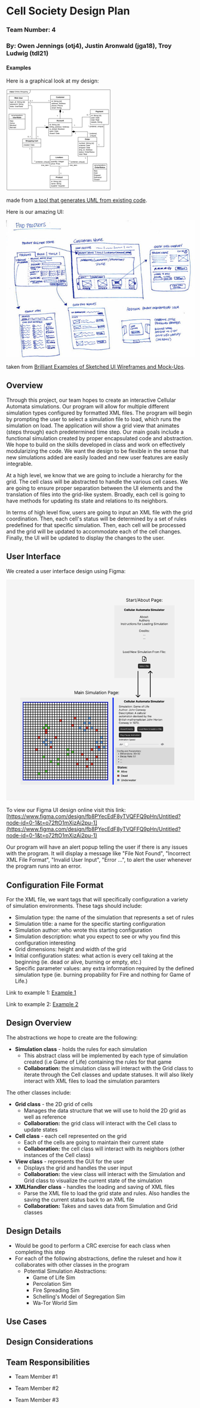 # Cell Society Design Plan
### Team Number: 4
### By: Owen Jennings (otj4), Justin Aronwald (jga18), Troy Ludwig (tdl21)


#### Examples

Here is a graphical look at my design:

![This is cool, too bad you can't see it](images/online-shopping-uml-example.png "An initial UI")

made from [a tool that generates UML from existing code](http://staruml.io/).


Here is our amazing UI:

![This is cool, too bad you can't see it](images/29-sketched-ui-wireframe.jpg "An alternate design")

taken from [Brilliant Examples of Sketched UI Wireframes and Mock-Ups](https://onextrapixel.com/40-brilliant-examples-of-sketched-ui-wireframes-and-mock-ups/).



## Overview
Through this project, our team hopes to create an interactive Cellular Automata simulations. Our program will allow for multiple different simulation types configured by formatted XML files. The program will begin by prompting the user to select a simulation file to load, which runs the simulation on load. The application will show a grid view that animates (steps through) each predetermined time step. 
Our main goals include a functional simulation created by proper encapsulated code and abstraction. We hope to build on the skills developed in class and work on effectively modularizing the code. We want the design to be flexible in the sense that new simulations added are easily loaded and new user features are easily integrable.    

At a high level, we know that we are going to include a hierarchy for the grid. The cell class will be abstracted to handle the various cell cases. We are going to ensure proper separation between the UI elements and the translation of files into the grid-like system. Broadly, each cell is going to have methods for updating its state and relations to its neighbors.

In terms of high level flow, users are going to input an XML file with the grid coordination. Then, each cell's status will be determined by a set of rules predefined for that specific simulation. Then, each cell will be processed and the grid will be updated to accommodate each of the cell changes. Finally, the UI will be updated to display the changes to the user.


## User Interface

We created a user interface design using Figma:

![This is cool, too bad you can't see it](images/figmaDesign.png "An initial UI design")

To view our Figma UI design online visit this link: [https://www.figma.com/design/fb8PYecEdF8yTVQFFQ9pHn/Untitled?node-id=0-1&t=o72ftO1mXizAi2pu-1](https://www.figma.com/design/fb8PYecEdF8yTVQFFQ9pHn/Untitled?node-id=0-1&t=o72ftO1mXizAi2pu-1)

Our program will have an alert popup telling the user if there is any issues with the program.
It will display a message like "File Not Found", "Incorrect XML File Format", "Invalid User Input", "Error ...", to alert the user whenever the program runs into an error.

## Configuration File Format
For the XML file, we want tags that will specifically configuration a variety of simulation environments. These tags should include:
* Simulation type: the name of the simulation that represents a set of rules
* Simulation title: a name for the specific starting configuration
* Simulation author: who wrote this starting configuration
* Simulation description: what you expect to see or why you find this configuration interesting
* Grid dimensions: height and width of the grid
* Initial configuration states: what action is every cell taking at the beginning (ie. dead or alive, burning or empty, etc.)
* Specific parameter values: any extra information required by the defined simulation type (ie. burning propability for Fire and nothing for Game of Life.)

Link to example 1: [Example 1](../data/ExampleXMLs/Example1.xml)

Link to example 2: [Example 2](../data/ExampleXMLs/Example2.xml)


## Design Overview
The abstractions we hope to create are the following:
* **Simulation class** - holds the rules for each simulation
  * This abstract class will be implemented by each type of simulation created (i.e Game of Life) containing the rules for that game
  * **Collaboration:** the simulation class will interact with the Grid class to iterate through the Cell classes and update statuses. It will also likely interact with XML files to load the simulation paramters


The other classes include:
* **Grid class** - the 2D grid of cells
  * Manages the data structure that we will use to hold the 2D grid as well as reference  
  * **Collaboration:** the grid class will interact with the Cell class to update states
* **Cell class** - each cell represented on the grid
    * Each of the cells are going to maintain their current state
    * **Collaboration:** the cell class will interact with its neighbors (other instances of the Cell class)
* **View class** - represents the GUI for the user
  * Displays the grid and handles the user input
  * **Collaboration:** the view class will interact with the Simulation and Grid class to visualize the current state of the simulation
* **XMLHandler class** - handles the loading and saving of XML files
  * Parse the XML file to load the grid state and rules. Also handles the saving the current status back to an XML file
  * **Collaboration:** Takes and saves data from Simulation and Grid classes

## Design Details
* Would be good to perform a CRC exercise for each class when completing this step
* For each of the following abstractions, define the ruleset and how it collaborates with other classes in the program
  * Potential Simulation Abstractions:
    * Game of Life Sim
    * Percolation Sim
    * Fire Spreading Sim
    * Schelling's Model of Segregation Sim
    * Wa-Tor World Sim

## Use Cases


## Design Considerations


## Team Responsibilities

 * Team Member #1

 * Team Member #2

 * Team Member #3
